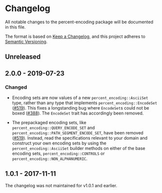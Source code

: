 # Changelog

All notable changes to the percent-encoding package will be documented in this
file.

The format is based on [Keep a Changelog](https://keepachangelog.com/en/1.0.0/),
and this project adheres to [Semantic Versioning](https://semver.org/spec/v2.0.0.html).

## Unreleased

## 2.0.0 - 2019-07-23

### Changed

* Encoding sets are now values of a new `percent_encoding::AsciiSet` type,
  rather than any type that implements `percent_encoding::EncodeSet` ([#519]).
  This fixes a longstanding bug where `EncodeSet`s could not be boxed ([#388]).
  The `EncodeSet` trait has accordingly been removed.

* The prepackaged encoding sets, like `percent_encoding::QUERY_ENCODE_SET` and
  `percent_encoding::PATH_SEGMENT_ENCODE_SET`, have been removed ([#519]).
  Instead, read the specifications relevant to your domain and construct your
  own encoding sets by using the `percent_encoding::AsciiSet` builder methods
  on either of the base encoding sets, `percent_encoding::CONTROLS` or
  `percent_encoding::NON_ALPHANUMERIC`.

## 1.0.1 - 2017-11-11

The changelog was not maintained for v1.0.1 and earlier.

[#388]: https://github.com/servo/rust-url/issues/388
[#519]: https://github.com/servo/rust-url/pull/619
